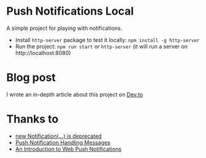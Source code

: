 # Push Notifications Local

A simple project for playing with notifications.

- Install `http-server` package to test it locally: `npm install -g http-server`
- Run the project: `npm run start` or `http-server` (it will run a server on http://localhost:8080)

# Blog post
I wrote an in-depth article about this project on [Dev.to](https://dev.to/danielzotti/learnedtoday-notifications-in-browsers-4ji0)

# Thanks to
- [new Notification(...) is deprecated](https://jameshfisher.com/2017/09/12/notification-api-deprecated/)
- [Push Notification Handling Messages](https://web.dev/push-notifications-handling-messages/)
- [An Introduction to Web Push Notifications](https://itnext.io/an-introduction-to-web-push-notifications-a701783917ce)
